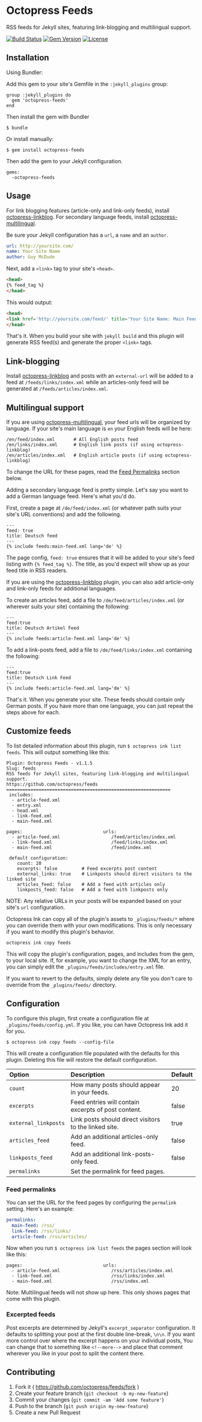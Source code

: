 # Octopress Feeds

RSS feeds for Jekyll sites, featuring link-blogging and multilingual support.

[![Build Status](http://img.shields.io/travis/octopress/feeds.svg)](https://travis-ci.org/octopress/feeds)
[![Gem Version](http://img.shields.io/gem/v/octopress-feeds.svg)](https://rubygems.org/gems/octopress-feeds)
[![License](http://img.shields.io/:license-mit-blue.svg)](http://octopress.mit-license.org)

## Installation

Using Bundler:

Add this gem to your site's Gemfile in the `:jekyll_plugins` group:

    group :jekyll_plugins do
      gem 'octopress-feeds'
    end

Then install the gem with Bundler

    $ bundle

Or install manually:

    $ gem install octopress-feeds

Then add the gem to your Jekyll configuration.

    gems:
      -octopress-feeds

## Usage

For link blogging features (article-only and link-only feeds), install [octopress-linkblog](https://github.com/octopress/linkblog).
For secondary language feeds, install [octopress-multilingual](https://github.com/octopress/multilingual).

Be sure your Jekyll configuration has a `url`, a `name` and an `author`. 

```yaml
url: http://yoursite.com/
name: Your Site Name
author: Guy McDude
```

Next, add a `<link>` tag to your site's `<head>`.

```html
<head>
{% feed_tag %}
</head>
```

This would output:

```html
<head>
<link href='http://yoursite.com/feed/' title='Your Site Name: Main Feed' rel='alternate' type='application/atom+xml'>
</head>
```

That's it. When you build your site with `jekyll build` and this plugin will generate RSS feed(s) and generate the proper `<link>`
tags.

## Link-blogging

Install [octopress-linkblog](https://github.com/octopress/linkblog) and posts with an `external-url` will be added to a feed at `/feeds/links/index.xml` while an articles-only feed will be generated at `/feeds/articles/index.xml`.

## Multilingual support

If you are using [octopress-multilingual](https://github.com/octopress/multilingual), your feed urls will be organized by language. If
your site's main language is `en` your English feeds will be here:

```
/en/feed/index.xml       # All English posts feed
/en/links/index.xml      # English link posts (if using octopress-linkblog)
/en/articles/index.xml   # English article posts (if using octopress-linkblog)
```

To change the URL for these pages, read the [Feed Permalinks](#feed-permalinks) section below.

Adding a secondary language feed is pretty simple. Let's say you want to add a German language feed. Here's what you'd do.

First, create a page at `/de/feed/index.xml` (or whatever path suits your site's URL conventions) and add the following.

```
---
feed: true
title: Deutsch feed
---
{% include feeds:main-feed.xml lang='de' %}
```

The page config, `feed: true` ensures that it will be added to your site's feed listing with `{% feed_tag %}`. The title, as you'd
expect will show up as your feed title in RSS readers.

If you are using the [octopress-linkblog](https://github.com/octopress/linkblog) plugin, you can also add article-only and link-only feeds for additional languages.

To create an articles feed, add a file to `/de/feed/articles/index.xml` (or wherever suits your site) containing the following:

```
---
feed:true
title: Deutsch Artikel Feed
---
{% include feeds:article-feed.xml lang='de' %}
```

To add a link-posts feed, add a file to `/de/feed/links/index.xml` containing the following:

```
---
feed:true
title: Deutsch Link Feed
---
{% include feeds:article-feed.xml lang='de' %}
```

That's it. When you generate your site. These feeds should contain only German posts. If you have more than one language, you can just repeat the steps above for each.

## Customize feeds

To list detailed information about this plugin, run `$ octopress ink list feeds`. This will output something like this:

```
Plugin: Octopress Feeds - v1.1.5
Slug: feeds
RSS feeds for Jekyll sites, featuring link-blogging and multilingual support.
https://github.com/octopress/feeds
=============================================================
 includes:
  - article-feed.xml
  - entry.xml
  - head.xml
  - link-feed.xml
  - main-feed.xml

pages:                              urls:
  - article-feed.xml                   /feed/articles/index.xml
  - link-feed.xml                      /feed/links/index.xml
  - main-feed.xml                      /feed/index.xml

 default configuration:
    count: 20
    excerpts: false         # Feed excerpts post content
    external_links: true    # Linkposts should direct visitors to the linked site
    articles_feed: false    # Add a feed with articles only
    linkposts_feed: false   # Add a feed with linkposts only
```

NOTE: Any relative URLs in your posts will be expanded based on your site's `url` configuration.

Octopress Ink can copy all of the plugin's assets to `_plugins/feeds/*` where you can override them with your own modifications. This is
only necessary if you want to modify this plugin's behavior.

```
octopress ink copy feeds
```

This will copy the plugin's configuration, pages, and includes from the gem, to your local site. If, for example, you want to change the XML for an entry, you can simply edit the `_plugins/feeds/includes/entry.xml` file.

If you want to revert to the defaults, simply delete any file you don't care to override from the `_plugins/feeds/` directory.

## Configuration

To configure this plugin, first create a configuration file at `_plugins/feeds/config.yml`. If you like, you can have Octopress Ink add it for you.

```
$ octopress ink copy feeds --config-file
```

This will create a configuration file populated with the defaults for this plugin. Deleting this file will restore the default configuration.


| Option                | Description                                                 | Default     |
|:----------------------|:------------------------------------------------------------|:------------|
| `count`               | How many posts should appear in your feeds.                 | 20          |
| `excerpts`            | Feed entries will contain excerpts of post content.         | false       |
| `external_linkposts`  | Link posts should direct visitors to the linked site.       | true        |
| `articles_feed`       | Add an additional articles-only feed.                       | false       |
| `linkposts_feed`      | Add an additional link-posts-only feed.                     | false       |
| `permalinks`          | Set the permalink for feed pages.                           |             |


### Feed permalinks

You can set the URL for the feed pages by configuring the `permalink` setting. Here's an example:

```yaml
permalinks:
  main-feed: /rss/
  link-feed: /rss/links/
  article-feed: /rss/articles/
```

Now when you run `$ octopress ink list feeds` the pages section will look like this:

```
pages:                              urls:
  - article-feed.xml                   /rss/articles/index.xml
  - link-feed.xml                      /rss/links/index.xml
  - main-feed.xml                      /rss/index.xml
```

Note: Multilingual feeds will not show up here. This only shows pages that come with this plugin.

### Excerpted feeds

Post excerpts are determined by Jekyll's `excerpt_separator` configuration. It defaults to splitting your
post at the first double line-break, `\n\n`. If you want more control over where the excerpt happens on your individual
posts, You can change that to something like `<!--more-->` and place that comment wherever you like in your post to
split the content there.


## Contributing

1. Fork it ( https://github.com/octopress/feeds/fork )
2. Create your feature branch (`git checkout -b my-new-feature`)
3. Commit your changes (`git commit -am 'Add some feature'`)
4. Push to the branch (`git push origin my-new-feature`)
5. Create a new Pull Request
